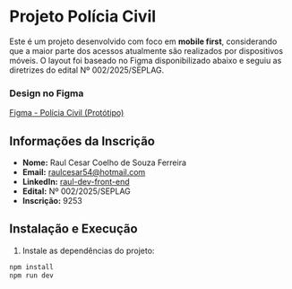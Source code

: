 # Projeto Polícia Civil

Este é um projeto desenvolvido com foco em **mobile first**, considerando que a maior parte dos acessos atualmente são realizados por dispositivos móveis. 
O layout foi baseado no Figma disponibilizado abaixo e seguiu as diretrizes do edital Nº 002/2025/SEPLAG.

### Design no Figma  
[Figma - Polícia Civil (Protótipo)](https://www.figma.com/design/08sJT1Qk3a3AGYgD5dPxOe/Policia-civil-teste?node-id=0-1&p=f&t=3LMaiHDrnShGb74a-0)

## Informações da Inscrição

- **Nome:** Raul Cesar Coelho de Souza Ferreira  
- **Email:** raulcesar54@hotmail.com  
- **LinkedIn:** [raul-dev-front-end](https://www.linkedin.com/in/raul-dev-front-end/)  
- **Edital:** Nº 002/2025/SEPLAG  
- **Inscrição:** 9253  


## Instalação e Execução

1. Instale as dependências do projeto:

```bash
npm install
npm run dev
```
